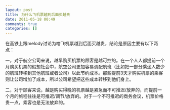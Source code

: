 ```yaml
---
layout: post
title: 为什么飞机票越到后面买越贵
date: 2011-05-18 00:49
comments: true
categories: []
---
```

在高铁上跟melody讨论为啥飞机票越到后面买越贵，结论是原因主要有以下两点：

一，对于航空公司来说，越早购买机票的顾客是越可控的。在一个人人都提前一个月购买机票的假想社会中，航空公司更加容易调配航班（比如把一部分乘坐人数少的航班转移到其他航班或者公司）以此节约成本。那些提前3天才购买机票的乘客则让公司增加了成本，所以公司希望把这些成本转移到他们身上。

二，对于顾客来说，越是购买得晚的机票越是紧急而不可推迟/放弃的，而提前一个月的旅程往往是可推迟/调节/放弃的。对于一个不可推迟的商务会议，机票价格贵一点，乘客也是无法放弃的。
